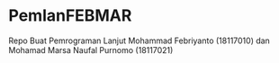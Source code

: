 # PemlanFEBMAR
Repo Buat Pemrograman Lanjut </n>
Mohammad Febriyanto (18117010) dan Mohamad Marsa Naufal Purnomo (18117021)
